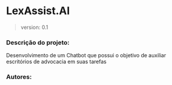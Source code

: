 # LexAssist.AI

> version: 0.1

### Descrição do projeto:

Desenvolvimento de um Chatbot que possui o objetivo de auxiliar escritórios de advocacia em suas tarefas

### Autores:

